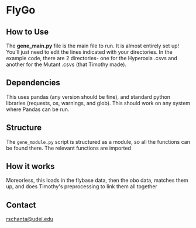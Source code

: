 # FlyGo

## How to Use
The **gene_main.py** file is the main file to run. It is almost entirely set up! You'll just need to 
edit the lines indicated with your directories. In the example code, there are 2 directories- one
for the Hyperoxia .csvs and another for the Mutant .csvs (that Timothy made). 

## Dependencies
This uses pandas (any version should be fine), and standard python libraries (requests, os, warnings, and glob). This
should work on any system where Pandas can be run.

## Structure
The `gene_module.py` script is structured as a module, so all the functions can be found there. The relevant functions
are imported 

## How it works
Moreorless, this loads in the flybase data, then the obo data, matches them up, and does Timothy's preprocessing to link
them all together

## Contact
rschanta@udel.edu